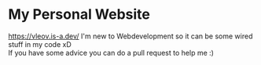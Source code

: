 # My Personal Website
https://vleov.is-a.dev/
I'm new to Webdevelopment so it can be some wired stuff in my code xD <br>
If you have some advice you can do a pull request to help me :)
